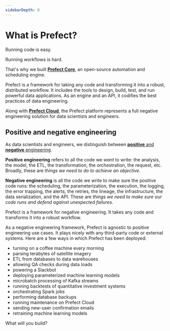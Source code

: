 ```yaml
---
sidebarDepth: 0
---
```


# What is Prefect?

Running code is easy.

Running workflows is hard.

That's why we built [**Prefect Core**](https://github.com/prefecthq/prefect), an open-source automation and scheduling engine.

Prefect is a framework for taking any code and transforming it into a robust, distributed workflow. It includes the tools to design, build, test, and run powerful data applications. As an engine and an API, it codifies the best practices of data engineering.

Along with [**Prefect Cloud**](https://www.prefect.io/cloud-access), the Prefect platform represents a full negative engineering solution for data scientists and engineers.

## Positive and negative engineering

As data scientists and engineers, we distinguish between [**positive** and **negative** engineering](https://medium.com/the-prefect-blog/positive-and-negative-data-engineering-a02cb497583d).

**Positive engineering** refers to all the code we _want_ to write: the analysis, the model, the ETL, the transformation, the orchestration, the request, etc. Broadly, these are _things we need to do to achieve an objective_.

**Negative engineering** is all the code we write to make sure the positive code runs: the scheduling, the parameterization, the execution, the logging, the error trapping, the alerts, the retries, the lineage, the infrastructure, the data serialization, and the API. These are _things we need to make sure our code runs and defend against unexpected failures_.

Prefect is a framework for negative engineering. It takes any code and transforms it into a robust workflow.

As a negative engineering framework, Prefect is agnostic to positive engineering use cases. It plays nicely with any third-party code or external systems. Here are a few ways in which Prefect has been deployed:

- turning on a coffee machine every morning
- parsing terabytes of satellite imagery
- ETL from databases to data warehouses
- allowing QA checks during data loads
- powering a Slackbot
- deploying parameterized machine learning models
- microbatch processing of Kafka streams
- running backtests of quantitative investment systems
- orchestrating Spark jobs
- performing database backups
- running maintenance on Prefect Cloud
- sending new-user confirmation emails
- retraining machine learning models

What will you build?
